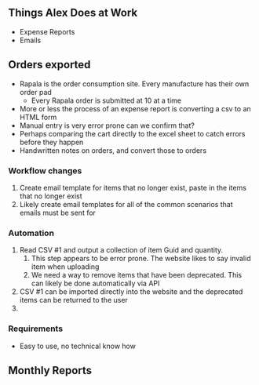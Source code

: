 


## Things Alex Does at Work

- Expense Reports
- Emails

## Orders exported
- Rapala is the order consumption site.  Every manufacture has their own order pad
	- Every Rapala order is submitted at 10 at a time
- More or less the process of an expense report is converting a csv to an HTML form
- Manual entry is very error prone can we confirm that?
- Perhaps comparing the cart directly to the excel sheet to catch errors before they happen
- Handwritten notes on orders, and convert those to orders

### Workflow changes
1. Create email template for items that no longer exist, paste in the items that no longer exist
2. Likely create email templates for all of the common scenarios that emails must be sent for

### Automation
 1. Read CSV #1 and output a collection of item Guid and quantity. 
	 1. This step appears to be error prone. The website likes to say invalid item when uploading
	 2. We need a way to remove items that have been deprecated. This can likely be done automatically via API
2. CSV #1 can be imported directly into the website and the deprecated items can be returned to the user
3. 

### Requirements
- Easy to use, no technical know how


## Monthly Reports
